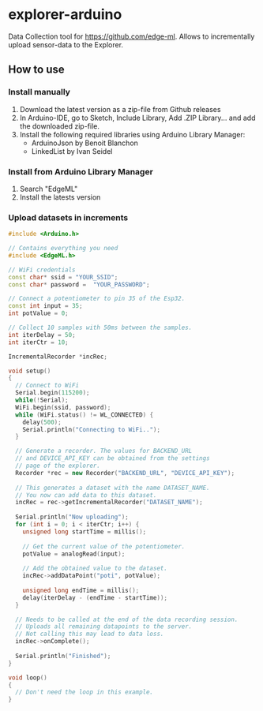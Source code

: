 # explorer-arduino
Data Collection tool for https://github.com/edge-ml. Allows to incrementally upload sensor-data to the Explorer.

## How to use

### Install manually
1. Download the latest version as a zip-file from Github releases
2. In Arduino-IDE, go to Sketch, Include Library, Add .ZIP Library... and add the downloaded zip-file.
3. Install the following required libraries using Arduino Library Manager: 
    * ArduinoJson by Benoit Blanchon
    * LinkedList by Ivan Seidel

### Install from Arduino Library Manager
1. Search "EdgeML"
2. Install the latests version

### Upload datasets in increments
```c++
#include <Arduino.h>

// Contains everything you need
#include <EdgeML.h>

// WiFi credentials
const char* ssid = "YOUR_SSID";
const char* password =  "YOUR_PASSWORD";

// Connect a potentiometer to pin 35 of the Esp32.
const int input = 35;
int potValue = 0;

// Collect 10 samples with 50ms between the samples.
int iterDelay = 50;
int iterCtr = 10;

IncrementalRecorder *incRec;

void setup()
{
  // Connect to WiFi
  Serial.begin(115200);
  while(!Serial);
  WiFi.begin(ssid, password);
  while (WiFi.status() != WL_CONNECTED) {
    delay(500);
    Serial.println("Connecting to WiFi..");
  }

  // Generate a recorder. The values for BACKEND_URL 
  // and DEVICE_API_KEY can be obtained from the settings 
  // page of the explorer.
  Recorder *rec = new Recorder("BACKEND_URL", "DEVICE_API_KEY");
  
  // This generates a dataset with the name DATASET_NAME. 
  // You now can add data to this dataset.
  incRec = rec->getIncrementalRecorder("DATASET_NAME");
  
  Serial.println("Now uploading");
  for (int i = 0; i < iterCtr; i++) {
    unsigned long startTime = millis();
    
    // Get the current value of the potentiometer.
    potValue = analogRead(input);
    
    // Add the obtained value to the dataset.
    incRec->addDataPoint("poti", potValue);
    
    unsigned long endTime = millis();
    delay(iterDelay - (endTime - startTime));
  }

  // Needs to be called at the end of the data recording session.
  // Uploads all remaining datapoints to the server.
  // Not calling this may lead to data loss.
  incRec->onComplete();
  
  Serial.println("Finished");
}

void loop()
{
  // Don't need the loop in this example.
}
```
